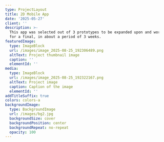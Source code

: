 ```yaml
---
type: ProjectLayout
title: 2D Mobile App
date: '2025-05-27'
client: ''
description: >-
  This app was selected out of 3 prototypes to be expanded upon and worked on
  for a final, in about a period of 3 weeks.
featuredImage:
  type: ImageBlock
  url: /images/image_2025-08-25_192306489.png
  altText: Project thumbnail image
  caption: ''
  elementId: ''
media:
  type: ImageBlock
  url: /images/image_2025-08-25_192322167.png
  altText: Project image
  caption: Caption of the image
  elementId: ''
addTitleSuffix: true
colors: colors-a
backgroundImage:
  type: BackgroundImage
  url: /images/bg2.jpg
  backgroundSize: cover
  backgroundPosition: center
  backgroundRepeat: no-repeat
  opacity: 100
---
```

